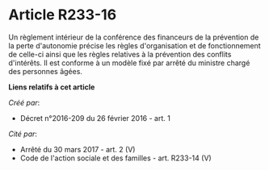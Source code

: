 # Article R233-16

Un règlement intérieur de la conférence des financeurs de la prévention de la perte d'autonomie précise les règles
d'organisation et de fonctionnement de celle-ci ainsi que les règles relatives à la prévention des conflits d'intérêts. Il
est conforme à un modèle fixé par arrêté du ministre chargé des personnes âgées.

**Liens relatifs à cet article**

_Créé par_:

  - Décret n°2016-209 du 26 février 2016 - art. 1

_Cité par_:

  - Arrêté du 30 mars 2017 - art. 2 (V)
  - Code de l'action sociale et des familles - art. R233-14 (V)
